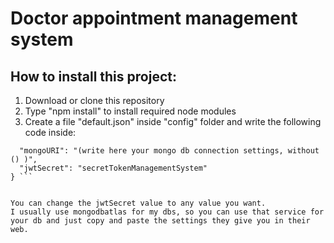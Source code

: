 # Doctor appointment management system
##
## How to install this project:

1) Download or clone this repository
2) Type "npm install" to install required node modules 
3) Create a file "default.json" inside "config" folder and write the following code inside:

```{
  "mongoURI": "(write here your mongo db connection settings, without () )",
  "jwtSecret": "secretTokenManagementSystem"
} ```


You can change the jwtSecret value to any value you want.
I usually use mongodbatlas for my dbs, so you can use that service for your db and just copy and paste the settings they give you in their web.

